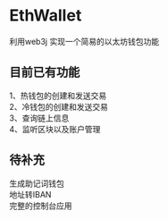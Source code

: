 # EthWallet 

利用web3j 实现一个简易的以太坊钱包功能

## 目前已有功能
1、热钱包的创建和发送交易<br>
2、冷钱包的创建和发送交易<br>
3、查询链上信息<br>
4、监听区块以及账户管理<br>

## 待补充
生成助记词钱包<br>
地址转IBAN<br>
完整的控制台应用<br>